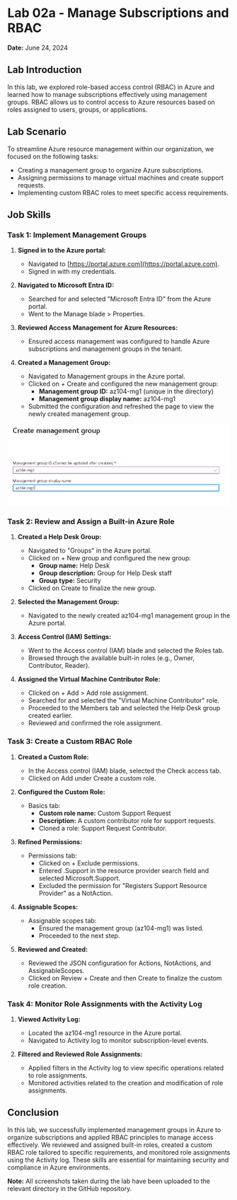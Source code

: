 # Lab 02a - Manage Subscriptions and RBAC

**Date:** June 24, 2024

## Lab Introduction

In this lab, we explored role-based access control (RBAC) in Azure and learned how to manage subscriptions effectively using management groups. RBAC allows us to control access to Azure resources based on roles assigned to users, groups, or applications.

## Lab Scenario

To streamline Azure resource management within our organization, we focused on the following tasks:

- Creating a management group to organize Azure subscriptions.
- Assigning permissions to manage virtual machines and create support requests.
- Implementing custom RBAC roles to meet specific access requirements.

## Job Skills

### Task 1: Implement Management Groups

1. **Signed in to the Azure portal:**
   - Navigated to [https://portal.azure.com](https://portal.azure.com).
   - Signed in with my credentials.

2. **Navigated to Microsoft Entra ID:**
   - Searched for and selected "Microsoft Entra ID" from the Azure portal.
   - Went to the Manage blade > Properties.

3. **Reviewed Access Management for Azure Resources:**
   - Ensured access management was configured to handle Azure subscriptions and management groups in the tenant.

4. **Created a Management Group:**
   - Navigated to Management groups in the Azure portal.
   - Clicked on + Create and configured the new management group:
     - **Management group ID:** az104-mg1 (unique in the directory)
     - **Management group display name:** az104-mg1
   - Submitted the configuration and refreshed the page to view the newly created management group.

![Create Management Group](Lab_02a_Screenshots/create_management_groupSS1.png)



### Task 2: Review and Assign a Built-in Azure Role

1. **Created a Help Desk Group:**
   - Navigated to "Groups" in the Azure portal.
   - Clicked on + New group and configured the new group:
     - **Group name:** Help Desk
     - **Group description:** Group for Help Desk staff
     - **Group type:** Security
   - Clicked on Create to finalize the new group.

2. **Selected the Management Group:**
   - Navigated to the newly created az104-mg1 management group in the Azure portal.

3. **Access Control (IAM) Settings:**
   - Went to the Access control (IAM) blade and selected the Roles tab.
   - Browsed through the available built-in roles (e.g., Owner, Contributor, Reader).

4. **Assigned the Virtual Machine Contributor Role:**
   - Clicked on + Add > Add role assignment.
   - Searched for and selected the "Virtual Machine Contributor" role.
   - Proceeded to the Members tab and selected the Help Desk group created earlier.
   - Reviewed and confirmed the role assignment.

### Task 3: Create a Custom RBAC Role

1. **Created a Custom Role:**
   - In the Access control (IAM) blade, selected the Check access tab.
   - Clicked on Add under Create a custom role.

2. **Configured the Custom Role:**
   - Basics tab:
     - **Custom role name:** Custom Support Request
     - **Description:** A custom contributor role for support requests.
     - Cloned a role: Support Request Contributor.

3. **Refined Permissions:**
   - Permissions tab:
     - Clicked on + Exclude permissions.
     - Entered .Support in the resource provider search field and selected Microsoft.Support.
     - Excluded the permission for "Registers Support Resource Provider" as a NotAction.

4. **Assignable Scopes:**
   - Assignable scopes tab:
     - Ensured the management group (az104-mg1) was listed.
     - Proceeded to the next step.

5. **Reviewed and Created:**
   - Reviewed the JSON configuration for Actions, NotActions, and AssignableScopes.
   - Clicked on Review + Create and then Create to finalize the custom role creation.

### Task 4: Monitor Role Assignments with the Activity Log

1. **Viewed Activity Log:**
   - Located the az104-mg1 resource in the Azure portal.
   - Navigated to Activity log to monitor subscription-level events.

2. **Filtered and Reviewed Role Assignments:**
   - Applied filters in the Activity log to view specific operations related to role assignments.
   - Monitored activities related to the creation and modification of role assignments.

## Conclusion

In this lab, we successfully implemented management groups in Azure to organize subscriptions and applied RBAC principles to manage access effectively. We reviewed and assigned built-in roles, created a custom RBAC role tailored to specific requirements, and monitored role assignments using the Activity log. These skills are essential for maintaining security and compliance in Azure environments.

**Note:** All screenshots taken during the lab have been uploaded to the relevant directory in the GitHub repository.

